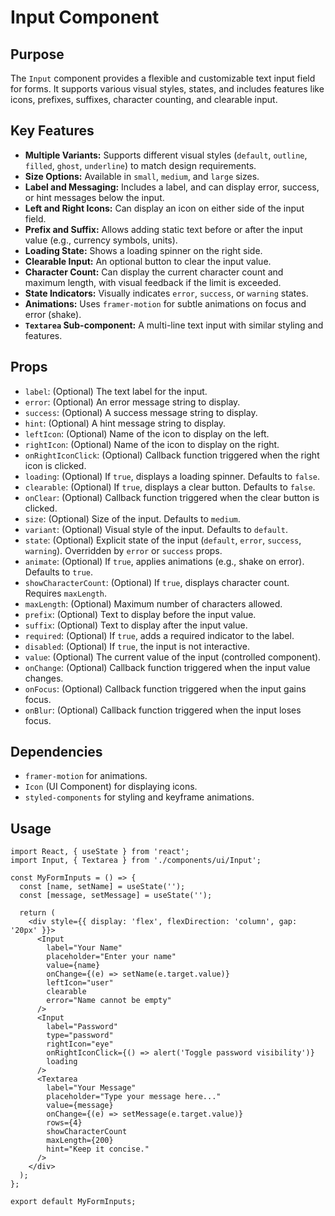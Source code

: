 # Input Component

## Purpose
The `Input` component provides a flexible and customizable text input field for forms. It supports various visual styles, states, and includes features like icons, prefixes, suffixes, character counting, and clearable input.

## Key Features
- **Multiple Variants:** Supports different visual styles (`default`, `outline`, `filled`, `ghost`, `underline`) to match design requirements.
- **Size Options:** Available in `small`, `medium`, and `large` sizes.
- **Label and Messaging:** Includes a label, and can display error, success, or hint messages below the input.
- **Left and Right Icons:** Can display an icon on either side of the input field.
- **Prefix and Suffix:** Allows adding static text before or after the input value (e.g., currency symbols, units).
- **Loading State:** Shows a loading spinner on the right side.
- **Clearable Input:** An optional button to clear the input value.
- **Character Count:** Can display the current character count and maximum length, with visual feedback if the limit is exceeded.
- **State Indicators:** Visually indicates `error`, `success`, or `warning` states.
- **Animations:** Uses `framer-motion` for subtle animations on focus and error (shake).
- **`Textarea` Sub-component:** A multi-line text input with similar styling and features.

## Props
- `label`: (Optional) The text label for the input.
- `error`: (Optional) An error message string to display.
- `success`: (Optional) A success message string to display.
- `hint`: (Optional) A hint message string to display.
- `leftIcon`: (Optional) Name of the icon to display on the left.
- `rightIcon`: (Optional) Name of the icon to display on the right.
- `onRightIconClick`: (Optional) Callback function triggered when the right icon is clicked.
- `loading`: (Optional) If `true`, displays a loading spinner. Defaults to `false`.
- `clearable`: (Optional) If `true`, displays a clear button. Defaults to `false`.
- `onClear`: (Optional) Callback function triggered when the clear button is clicked.
- `size`: (Optional) Size of the input. Defaults to `medium`.
- `variant`: (Optional) Visual style of the input. Defaults to `default`.
- `state`: (Optional) Explicit state of the input (`default`, `error`, `success`, `warning`). Overridden by `error` or `success` props.
- `animate`: (Optional) If `true`, applies animations (e.g., shake on error). Defaults to `true`.
- `showCharacterCount`: (Optional) If `true`, displays character count. Requires `maxLength`.
- `maxLength`: (Optional) Maximum number of characters allowed.
- `prefix`: (Optional) Text to display before the input value.
- `suffix`: (Optional) Text to display after the input value.
- `required`: (Optional) If `true`, adds a required indicator to the label.
- `disabled`: (Optional) If `true`, the input is not interactive.
- `value`: (Optional) The current value of the input (controlled component).
- `onChange`: (Optional) Callback function triggered when the input value changes.
- `onFocus`: (Optional) Callback function triggered when the input gains focus.
- `onBlur`: (Optional) Callback function triggered when the input loses focus.

## Dependencies
- `framer-motion` for animations.
- `Icon` (UI Component) for displaying icons.
- `styled-components` for styling and keyframe animations.

## Usage
```tsx
import React, { useState } from 'react';
import Input, { Textarea } from './components/ui/Input';

const MyFormInputs = () => {
  const [name, setName] = useState('');
  const [message, setMessage] = useState('');

  return (
    <div style={{ display: 'flex', flexDirection: 'column', gap: '20px' }}>
      <Input
        label="Your Name"
        placeholder="Enter your name"
        value={name}
        onChange={(e) => setName(e.target.value)}
        leftIcon="user"
        clearable
        error="Name cannot be empty"
      />
      <Input
        label="Password"
        type="password"
        rightIcon="eye"
        onRightIconClick={() => alert('Toggle password visibility')}
        loading
      />
      <Textarea
        label="Your Message"
        placeholder="Type your message here..."
        value={message}
        onChange={(e) => setMessage(e.target.value)}
        rows={4}
        showCharacterCount
        maxLength={200}
        hint="Keep it concise."
      />
    </div>
  );
};

export default MyFormInputs;
```
